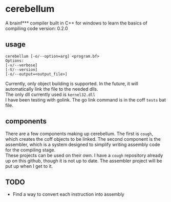 # cerebellum
A brainf*** compiler built in C++ for windows to learn the basics of compiling code
version: 0.2.0

## usage
```
cerebellum [-o/--option=arg] <program.bf>
Options:
[-v/--verbose]
[-V/--version]
[-o/--output=<output_file>]
```
Currently, only object building is supported. In the future, it will automatically link the file to the needed dlls.  
The only dll currently used is `kernel32.dll`  
I have been testing with golink. The go link command is in the coff `tests` bat file.  

## components
There are a few components making up cerebellum. The first is `cough`, which creates the coff objects to be linked. The second component is the assembler, which is a system designed to simplify writing assembly code for the compiling stage.  
These projects can be used on their own. I have a `cough` repository already up on this github, though it is not up to date. The assembler project will be put up when I get to it.  

## TODO
 - Find a way to convert each instruction into assembly